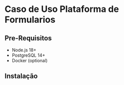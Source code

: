 # Caso de Uso Plataforma de Formularios

## Pre-Requisitos

- Node.js 18+
- PostgreSQL 14+
- Docker (optional)

## Instalação
